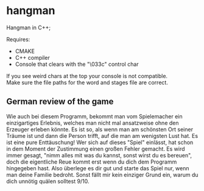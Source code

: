 # hangman

Hangman in C++;

Requires:
* CMAKE
* C++ compiler
* Console that clears with the "\033c" control char

If you see weird chars at the top your console is not compatible. \
Make sure the file paths for the word and stages file are correct.


## German review of the game
Wie auch bei diesem Programm, bekommt man vom Spielemacher ein einzigartiges Erlebnis, welches man nicht mal ansatzweise ohne den Erzeuger erleben könnte.
Es ist so, als wenn man am schönsten Ort seiner Träume ist und dann die Person trifft, auf die man am wenigsten Lust hat. Es ist eine pure Enttäuschung!
Wer sich auf dieses "Spiel" einlässt, hat schon in dem Moment der Zustimmung einen großen Fehler gemacht. Es wird immer gesagt, "nimm alles mit was du kannst, sonst wirst du es bereuen", doch die eigentliche Reue kommt erst wenn du dich dem Programm hingegeben hast. 
Also überlege es dir gut und starte das Spiel nur, wenn man deine Familie bedroht.
Sonst fällt mir kein einziger Grund ein, warum du dich unnötig quälen solltest 9/10.

